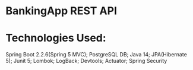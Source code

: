 # BankingApp REST API



# Technologies Used:

Spring Boot 2.2.6(Spring 5 MVC);
PostgreSQL DB;
Java 14;
JPA(Hibernate 5);
Junit 5;
Lombok;
LogBack;
Devtools;
Actuator;
Spring Security
